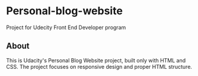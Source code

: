 # Personal-blog-website
Project for Udecity Front End Developer program
## About
This is Udacity's Personal Blog Website project, built only with HTML and CSS. The project focuses on responsive design and proper HTML structure. 
